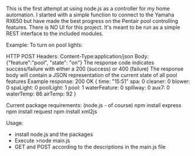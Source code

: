 This is the first attempt at using node.js as a controller for my home automation.
I started with a simple function to connect to the Yamaha RX650 but have made the best progress on the Pentair pool controlling features.
There is NO UI for this project.  It's meant to be run as a simple REST interface to the included modules.

Example:
  To turn on pool lights:
  
  HTTP POST
  Headers: Content-Type:application/json
  Body: {"feature":"pool", "state": "on"}
  The response code indicates success/failure with either a 200 (success) or 400 (failure)
  The response body will contain a JSON representation of the current state of all pool features
  Example response:
  200 OK
  {
    time: "15:51"
    spa: 0
    cleaner: 0
    blower: 0
    spaLight: 0
    poolLight: 1
    pool: 1
    waterFeature: 0
    spillway: 0
    aux7: 0
    waterTemp: 86
    airTemp: 92
  }
    

Current package requirements:
(node.js - of course)
    npm install express
    npm install request
    npm install xml2js

Usage:
* install node.js and the packages
* Execute >node main.js
* GET and POST according to the descriptions in the main.js file
